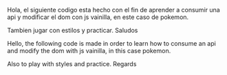 Hola, el siguiente codigo esta hecho con el fin de aprender a consumir una api y modificar el dom con js vainilla, en este caso de pokemon.

Tambien jugar con estilos y practicar. Saludos


Hello, the following code is made in order to learn how to consume an api and modify the dom with js vainilla, in this case pokemon.

Also to play with styles and practice. Regards